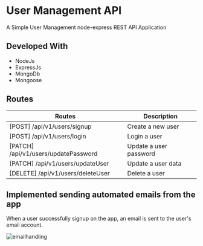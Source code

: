 # User Management API

A Simple User Management node-express REST API Application

## Developed With

- NodeJs
- ExpressJs
- MongoDb
- Mongoose

## Routes

| Routes                               | Description            |
| ------------------------------------ | ---------------------- |
| [POST] /api/v1/users/signup          | Create a new user      |
| [POST] /api/v1/users/login           | Login a user           |
| [PATCH] /api/v1/users/updatePassword | Update a user password |
| [PATCH] /api/v1/users/updateUser     | Update a user data     |
| [DELETE] /api/v1/users/deleteUser    | Delete a user          |

## Implemented sending automated emails from the app

When a user successfully signup on the app, an email is sent to the user's email account.



![emailhandling](https://user-images.githubusercontent.com/81367700/179766852-f31d186d-5689-4227-81ce-bd3c4a635d7b.png)
